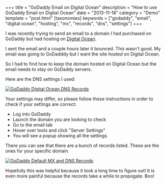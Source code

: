 +++
title = "GoDaddy Email on Digital Ocean"
description = "How to use GoDaddy Email on Digital Ocean"
date = "2013-11-18"
category = "Demo"
template = "post.html"
[taxonomies]
keywords = ["godaddy", "email", "digital ocean", "hosting", "mx", "records", "dns", "settings"]
+++

I was recently trying to send an email to a domain I had purchased on GoDaddy but had hosting on [Digital Ocean](https://www.digitalocean.com/?refcode=802f151adea5).

I sent the email and a couple hours later it bounced. This wasn't good. My email was going to GoDadddy but I want the site *hosted* on Digital Ocean.

So I had to find how to keep the domain hosted on Digital Ocean but the email needs to stay on GoDaddy servers.

Here are the DNS settings I used:

<div class="center">
  <a href="/images/do-records1.png" title="GoDaddy Digital Ocean DNS Records" target="_blank"><img src="/images/do-records1.png" alt="GoDaddy Digital Ocean DNS Records" ></a>
</div>


Your settings may differ, so please follow these instructions in order to check if your settings are correct:

* Log into GoDaddy
* Launch the domain you are looking to check
* Go to the email tab
* Hover over tools and click "Server Settings"
* You will see a popup showing all the settings

There you can see that there are a bunch of records listed. These are the ones for your specific domain.

<div class="center">
  <a href="/images/do-records2.png" title="GoDaddy Default MX and DNS Records" target="_blank"><img src="/images/do-records2.png" alt="GoDaddy Default MX and DNS Records" ></a>
</div>

Hopefully this was helpful because it took a long time to figure out! It is even more painful because the records take a while to propogate. Boo!
